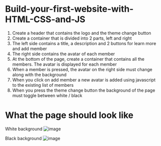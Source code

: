 # Build-your-first-website-with-HTML-CSS-and-JS
1. Create a header that contains the logo and the theme change button
2. Create a container that is divided into 2 parts, left and right
3. The left side contains a title, a description and 2 buttons for learn more and add member
4. The right side contains the avatar of each member
5. At the bottom of the page, create a container that contains all the members. The avatar is displayed for each member
6. When a member is pressed, the avatar on the right side must change along with the background
7. When you click on add member a new avatar is added using javascript to the existing list of members
8. When you press the theme change button the background of the page must toggle between white / black

# What the page should look like
 White background
![image](https://user-images.githubusercontent.com/69467324/168244968-633e375a-16bb-4d4a-99fb-ccf91dcaf6d3.png)

 Black background
![image](https://user-images.githubusercontent.com/69467324/168245168-fcfea9ce-ef45-46bc-b1af-d5d855a626f6.png)
